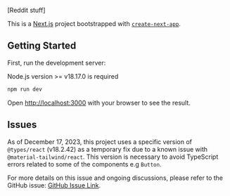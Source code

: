 [Reddit stuff]

This is a [Next.js](https://nextjs.org/) project bootstrapped with [`create-next-app`](https://github.com/vercel/next.js/tree/canary/packages/create-next-app).

## Getting Started

First, run the development server:

Node.js version >= v18.17.0 is required

```bash
npm run dev
```

Open [http://localhost:3000](http://localhost:3000) with your browser to see the result.

## Issues

As of December 17, 2023, this project uses a specific version of `@types/react` (v18.2.42) as a temporary fix due to a known issue with `@material-tailwind/react`. This version is necessary to avoid TypeScript errors related to some of the components e.g `Button`.

For more details on this issue and ongoing discussions, please refer to the GitHub issue: [GitHub Issue Link](https://github.com/creativetimofficial/material-tailwind/issues/528).
